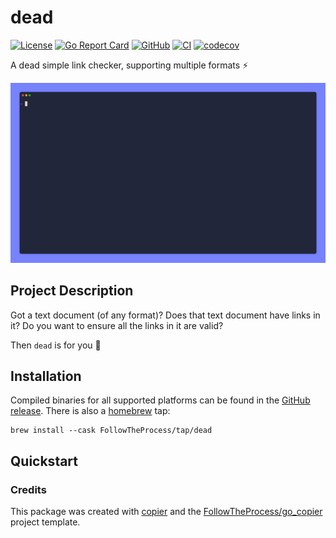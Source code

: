 # dead

[![License](https://img.shields.io/github/license/FollowTheProcess/dead)](https://github.com/FollowTheProcess/dead)
[![Go Report Card](https://goreportcard.com/badge/github.com/FollowTheProcess/dead)](https://goreportcard.com/report/github.com/FollowTheProcess/dead)
[![GitHub](https://img.shields.io/github/v/release/FollowTheProcess/dead?logo=github&sort=semver)](https://github.com/FollowTheProcess/dead)
[![CI](https://github.com/FollowTheProcess/dead/workflows/CI/badge.svg)](https://github.com/FollowTheProcess/dead/actions?query=workflow%3ACI)
[![codecov](https://codecov.io/gh/FollowTheProcess/dead/branch/main/graph/badge.svg)](https://codecov.io/gh/FollowTheProcess/dead)

A dead simple link checker, supporting multiple formats ⚡

<p align="center">
<img src="https://github.com/FollowTheProcess/dead/raw/main/docs/img/demo.gif" alt="demo">
</p>

## Project Description

Got a text document (of any format)? Does that text document have links in it? Do you want to ensure all the links in it are valid?

Then `dead` is for you 🚀

## Installation

Compiled binaries for all supported platforms can be found in the [GitHub release]. There is also a [homebrew] tap:

```shell
brew install --cask FollowTheProcess/tap/dead
```

## Quickstart

### Credits

This package was created with [copier] and the [FollowTheProcess/go_copier] project template.

[copier]: https://copier.readthedocs.io/en/stable/
[FollowTheProcess/go_copier]: https://github.com/FollowTheProcess/go_copier
[GitHub release]: https://github.com/FollowTheProcess/dead/releases
[homebrew]: https://brew.sh
